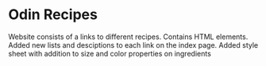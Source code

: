 # Odin Recipes 
Website consists of a links to different recipes.
Contains HTML elements.
Added new lists and desciptions to each link on the index page.
Added style sheet with addition to size and color properties on ingredients 
